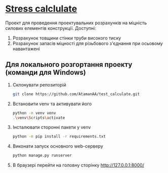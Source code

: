 # [Stress calclulate](https://stress-calculate.herokuapp.com)
Проект для проведення проектувальних розрахунків на міцність силових елементів конструкції.
Доступні:
1. Розрахунок товщини стінки труби високого тиску
2. Розрахунок запасів міцності для різьбового з'єднання при осьовому навантажені



## Для локального розгортання проекту (команди для Windows)

1. Склонувати репозиторій
    ```bash    
    git clone https://github.com/AtamanAA/test_calculate.git
    ```
2. Встановити venv та активувати його
    ```bash
    python -m venv venv
   .\venv\Scripts\activate    
    ```
3. Інсталювати сторонні пакети у venv
    ```bash
    python -m pip install -r requirements.txt    
    ```
4. Виконати запуск основного web-серверу
    ```bash
    python manage.py runserver   
    ```
5. В браузері перейти на головну сторінку
    http://127.0.0.1:8000/
